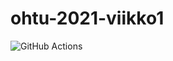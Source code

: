 # ohtu-2021-viikko1

![GitHub Actions](https://github.com/msiivone/ohtu-2021-viikko1/workflows/Java%20CI%20with%20Gradle/badge.svg)
